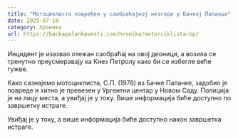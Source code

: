 ```yaml
---
title: "Мотоциклиста повређен у саобраћајној незгоди у Бачкој Паланци"
date: 2025-07-10
category: Хроника
url: https://backapalankavesti.com/hronika/motorciklista-bp/
---
```


Инцидент је изазвао отежан саобраћај на овој деоници, а возила се тренутно преусмеравају ка Кнез Петролу како би се избегле веће гужве.

Како сазнајемо мотоциклиста, С.П. (1978) из Бачке Паланке, задобио је повреде и хитно је превезен у Ургентни центар у Новом Саду. Полиција је на лицу места, а увиђај је у току. Више информација биће доступно по завршетку истраге.

Увиђај је у току, а више информација биће доступно након завршетка истраге.
